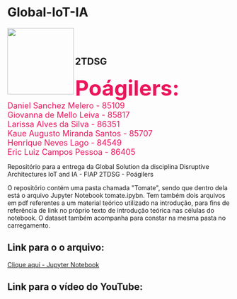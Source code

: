 # **Global-IoT-IA**

<img src="https://upload.wikimedia.org/wikipedia/commons/d/d4/Fiap-logo-novo.jpg" width="150" align="left"/>

<br/><br/>

## 2TDSG

<font size=7 color="#ed145b"> <b>Poágilers:</b></font><br>
<font size=4 color="#ed145b"> Daniel Sanchez Melero - 85109</font><br>
<font size=4 color="#ed145b"> Giovanna de Mello Leiva - 85817</font><br>
<font size=4 color="#ed145b"> Larissa Alves da Silva - 86351</font><br>
<font size=4 color="#ed145b"> Kaue Augusto Miranda Santos - 85707</font><br>
<font size=4 color="#ed145b"> Henrique Neves Lago - 84549</font><br>
<font size=4 color="#ed145b"> Eric Luiz Campos Pessoa - 86405</font><br>

Repositório para a entrega da Global Solution da disciplina Disruptive Architectures IoT and IA - FIAP 2TDSG - Poágilers

O repositório contém uma pasta chamada "Tomate", sendo que dentro dela está o arquivo Jupyter Notebook tomate.ipybn. Tem também dois arquivos em pdf referentes a um material teórico utilizado na introdução, para fins de referência de link no próprio texto de introdução teórica nas células do notebook. O dataset também acompanha para constar na mesma pasta no carregamento.



## Link para o o arquivo:
<a href = "https://github.com/Poagilers-Fenix/Global-IoT-IA/tree/main/Tomate">Clique aqui - Jupyter Notebook</a>


## Link para o vídeo do YouTube:
